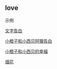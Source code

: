 ## love

示例

[文字告白](https://happycoding1024.github.io/love/文字告白/index.html)

[小橙子和小西贝阿狸告白](https://happycoding1024.github.io/love/小橙子和小西贝/index.html)

[小橙子和小西贝的幸福](https://happycoding1024.github.io/love/小橙子和小西贝的幸福/index.html)

[烟花](https://happycoding1024.github.io/love/烟花/index.html)



